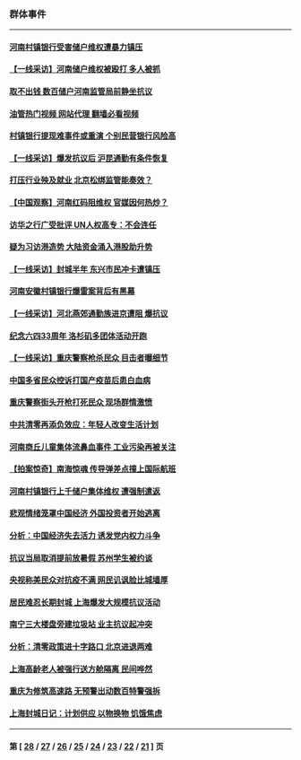 ### 群体事件
---
#### [河南村镇银行受害储户维权遭暴力镇压](../../pages/ncid279/n13770841.md?07030045) 
#### [【一线采访】河南储户维权被殴打 多人被抓](../../pages/ncid279/n13768629.md?07030045) 
#### [取不出钱 数百储户河南监管局前静坐抗议](../../pages/ncid279/n13767198.md?07030045) 
#### [油管热门视频 网站代理 翻墙必看视频](http://209.222.30.114:81/youtube.html?07030045)
#### [村镇银行提现难事件或重演 个别民营银行风险高](../../pages/ncid279/n13764495.md?07030045) 
#### [【一线采访】爆发抗议后 沪昆通勤有条件恢复](../../pages/ncid279/n13763504.md?07030045) 
#### [打压行业殃及就业 北京松绑监管能奏效？](../../pages/ncid279/n13761130.md?07030045) 
#### [【中国观察】河南红码阻维权 官媒因何热炒？](../../pages/ncid279/n13760146.md?07030045) 
#### [访华之行广受批评 UN人权高专：不会连任](../../pages/ncid279/n13758655.md?07030045) 
#### [疑为习访港造势 大陆资金涌入港股助升势](../../pages/ncid279/n13756127.md?07030045) 
#### [【一线采访】封城半年 东兴市民冲卡遭镇压](../../pages/ncid279/n13754277.md?07030045) 
#### [河南安徽村镇银行爆雷案背后有黑幕](../../pages/ncid279/n13754230.md?07030045) 
#### [【一线采访】河北燕郊通勤族进京遭阻 爆抗议](../../pages/ncid279/n13749999.md?07030045) 
#### [纪念六四33周年 洛杉矶多团体活动开跑](../../pages/ncid279/n13749760.md?07030045) 
#### [【一线采访】重庆警察枪杀民众 目击者曝细节](../../pages/ncid279/n13749360.md?07030045) 
#### [中国多省民众控诉打国产疫苗后患白血病](../../pages/ncid279/n13748740.md?07030045) 
#### [重庆警察街头开枪打死民众 现场群情激愤](../../pages/ncid279/n13749070.md?07030045) 
#### [中共清零再添负效应：年轻人改变生活计划](../../pages/ncid279/n13748102.md?07030045) 
#### [河南商丘儿童集体流鼻血事件 工业污染再被关注](../../pages/ncid279/n13747065.md?07030045) 
#### [【拍案惊奇】南海惊魂 传导弹差点撞上国际航班](../../pages/ncid279/n13746784.md?07030045) 
#### [河南村镇银行上千储户集体维权 遭强制遣返](../../pages/ncid279/n13743906.md?07030045) 
#### [悲观情绪笼罩中国经济 外国投资者开始逃离](../../pages/ncid279/n13743825.md?07030045) 
#### [分析：中国经济失去活力 诱发党内权力斗争](../../pages/ncid279/n13740219.md?07030045) 
#### [抗议当局取消提前放暑假 苏州学生被约谈](../../pages/ncid279/n13738981.md?07030045) 
#### [央视称美民众对抗疫不满 网民讥讽脸比城墙厚](../../pages/ncid279/n13738685.md?07030045) 
#### [居民难忍长期封城 上海爆发大规模抗议活动](../../pages/ncid279/n13724894.md?07030045) 
#### [南宁三大楼盘旁建垃圾站 业主抗议起冲突](../../pages/ncid279/n13723244.md?07030045) 
#### [分析：清零政策进十字路口 北京进退两难](../../pages/ncid279/n13722760.md?07030045) 
#### [上海高龄老人被强行送方舱隔离 民间哗然](../../pages/ncid279/n13717318.md?07030045) 
#### [重庆为修筑高速路 无预警出动数百特警强拆](../../pages/ncid279/n13716893.md?07030045) 
#### [上海封城日记：计划供应 以物换物 饥饿焦虑](../../pages/ncid279/n13715646.md?07030045) 

---
#### 第 [ [28](./28.md?07030045) / [27](./27.md?07030045) / [26](./26.md?07030045) / [25](./25.md?07030045) / [24](./24.md?07030045) / [23](./23.md?07030045) / [22](./22.md?07030045) / [21](./21.md?07030045) ] 页
